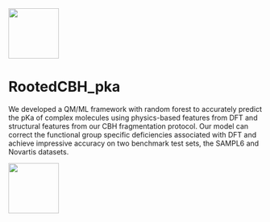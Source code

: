 <img src="https://github.com/sarmaier/RootedCBH_pka/assets/152440946/93e400b9-bfc8-4050-acb7-d037b063459e" width="100" height="100"> 


# RootedCBH_pka
We developed a QM/ML framework with random forest to accurately predict the pKa of complex molecules using physics-based features from DFT and structural features from our CBH fragmentation protocol. Our model can correct the functional group specific deficiencies associated with DFT and achieve impressive accuracy on two benchmark test sets, the SAMPL6 and Novartis datasets.


<img src="https://github.com/sarmaier/RootedCBH_pka/assets/152440946/953c3225-14ee-470b-9167-ab14dd5213e7" width="100" height="100">


